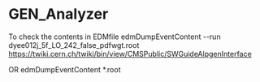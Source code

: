 # GEN_Analyzer
To check the contents in EDMfile
edmDumpEventContent --run dyee012j_5f_LO_242_false_pdfwgt.root 
https://twiki.cern.ch/twiki/bin/view/CMSPublic/SWGuideAlpgenInterface

OR 
edmDumpEventContent *.root
